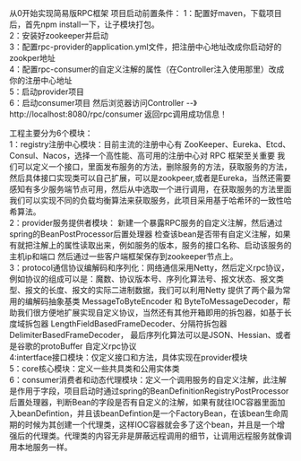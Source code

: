 从0开始实现简易版RPC框架
项目启动前置条件：
1：配置好maven，下载项目后，首先npm install一下，让子模块打包。                                                                                                              
2：安装好zookeeper并启动                                                                                                                                                    
3：配置rpc-provider的application.yml文件，把注册中心地址改成你启动好的zookper地址                                                                                                 
4：配置rpc-consumer的自定义注解的属性（在Controller注入使用那里）改成你的注册中心地址                                                                                                   
5：启动provider项目                                                                                                                                                       
6：启动consumer项目 然后浏览器访问Controller --》http://localhost:8080/rpc/consumer 返回rpc调用成功信息！                                                                       



工程主要分为6个模块：                                                                                                                                                            
1：registry注册中心模块：目前主流的注册中心有 ZooKeeper、Eureka、Etcd、Consul、Nacos，选择一个高性能、高可用的注册中心对 RPC 框架至关重要 我们可以定义一个接口，里面发布服务的方法，删除服务的方法，获取服务的方法，然后具体接口实现类可以自己扩展，可以是zookpeer,或者是Eureka，当然还需要感知有多少服务端节点可用，然后从中选取一个进行调用，在获取服务的方法里面我们可以实现不同的负载均衡算法来获取服务，此项目采用基于哈希环的一致性哈希算法。                                                                                                                         
2：provider服务提供者模块： 新建一个暴露RPC服务的自定义注解，然后通过spring的BeanPostProcessor后置处理器 检查该bean是否带有自定义注解，如果有就把注解上的属性读取出来，例如服务的版本，服务的接口名称、启动该服务的主机ip和端口 然后通过一些客户端框架保存到zookeeper节点上。                                                                                                     
3：protocol通信协议编解码和序列化：网络通信采用Netty，然后定义rpc协议，例如协议的组成可以是：魔数、协议版本号、序列化算法号、报文状态、报文类型、报文的长度、报文的实际二进制数据，我们可以利用Netty 提供了两个最为常用的编解码抽象基类 MessageToByteEncoder 和 ByteToMessageDecoder，帮助我们很方便地扩展实现自定义协议，当然还有其他开箱即用的拆包器，如基于长度域拆包器 LengthFieldBasedFrameDecoder、分隔符拆包器 DelimiterBasedFrameDecoder， 最后序列化算法可以是JSON、Hessian、或者是谷歌的protoBuffer
自定义rpc协议                                                                                                                                                                              
4:intertface接口模块：仅定义接口和方法，具体实现在provider模块                                                                                                            
5：core核心模块：定义一些共具类和公用实体类                                                                                                                                      
6：consumer消费者和动态代理模块：定义一个调用服务的自定义注解，此注解是作用于字段，项目启动时通过spring的BeanDefinitionRegistryPostProcessor后置处理器，判断Bean的字段是否有自定义的注解，如果有就往IOC容器里面加入beanDefintion，并且该beanDefintion是一个FactoryBean，在该bean生命周期的时候为其创建一个代理类，这样IOC容器就会多了这个bean，并且是一个增强后的代理类。代理类的内容无非是屏蔽远程调用的细节，让调用远程服务就像调用本地服务一样。
